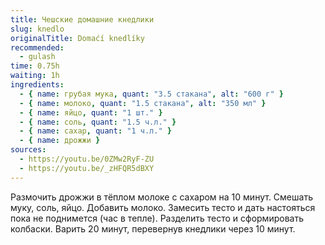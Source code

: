 ```yaml
---
title: Чешские домашние кнедлики
slug: knedlo
originalTitle: Domaćí knedlíky
recommended:
  - gulash
time: 0.75h
waiting: 1h
ingredients:
  - { name: грубая мука, quant: "3.5 стакана", alt: "600 г" }
  - { name: молоко, quant: "1.5 стакана", alt: "350 мл" }
  - { name: яйцо, quant: "1 шт." }
  - { name: соль, quant: "1.5 ч.л." }
  - { name: сахар, quant: "1 ч.л." }
  - { name: дрожжи }
sources:
  - https://youtu.be/0ZMw2RyF-ZU
  - https://youtu.be/_zHFQR5dBXY
---
```


Размочить дрожжи в тёплом молоке с сахаром на 10 минут. Смешать муку, соль, яйцо.
Добавить молоко. Замесить тесто и дать настояться пока не поднимется (час в тепле).
Разделить тесто и сформировать колбаски. Варить 20 минут, перевернув кнедлики
через 10 минут.